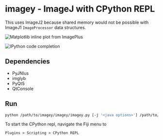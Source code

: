 # imagey - ImageJ with CPython REPL

This uses ImageJ2 because shared memory would not be possible with ImageJ1 `ImageProcessor` data structures.

![Matplotlib inline plot from ImagePlus](https://gist.githubusercontent.com/hanslovsky/4e0ec6dbb64d01186ac7f9f2a942257c/raw/f8f97fa0981503815b195efd8f64874228eda992/imagey.png)

![IPython code completion](https://gist.githubusercontent.com/hanslovsky/4e0ec6dbb64d01186ac7f9f2a942257c/raw/79d7789172afb128ca913b207e89b59e04291814/imagej-qtconsole-autocomplete.png)

## Dependencies
 - PyJNIus
 - imglyb
 - PyQt5
 - QtConsole
 
## Run
```bash
python /path/to/imagey/imagey/imagey.py [-j '<java options>'] /path/to/Fiji.app
```
To start the CPython repl, navigate the Fiji menu to
```
Plugins > Scripting > CPython REPL
```
